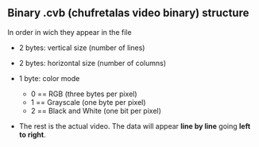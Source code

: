 ## Binary .cvb (chufretalas video binary) structure

In order in wich they appear in the file

- 2 bytes: vertical size (number of lines)
- 2 bytes: horizontal size (number of columns)
- 1 byte: color mode
  - 0 == RGB (three bytes per pixel)
  - 1 == Grayscale (one byte per pixel)
  - 2 == Black and White (one bit per pixel)

- The rest is the actual video. The data will appear **line by line** going **left to right**.
